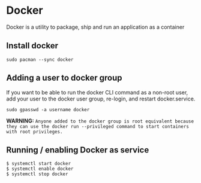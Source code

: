 # Docker

Docker is a utility to package, ship and run an application as a container
## Install docker

```
sudo pacman --sync docker
```
## Adding a user to docker group

If you want to be able to run the docker CLI command as a non-root user, add your user to the docker user group, re-login, and restart docker.service.
````
sudo gpasswd -a username docker
````

**WARNING:** 
``
Anyone added to the docker group is root equivalent because they can use the docker run --privileged command to start containers with root privileges.
``

## Running / enabling Docker as service
```
$ systemctl start docker
$ systemctl enable docker
$ systemctl stop docker
```

